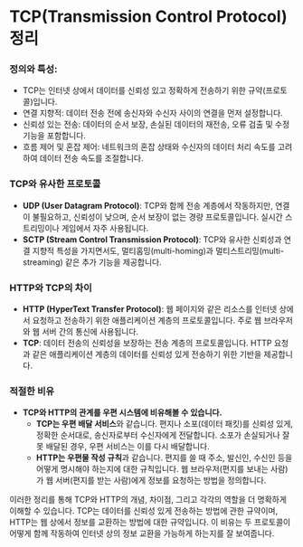 # TCP(Transmission Control Protocol) 정리

### **정의와 특성:**

- TCP는 인터넷 상에서 데이터를 신뢰성 있고 정확하게 전송하기 위한 규약(프로토콜)입니다.
- 연결 지향적: 데이터 전송 전에 송신자와 수신자 사이의 연결을 먼저 설정합니다.
- 신뢰성 있는 전송: 데이터의 순서 보장, 손실된 데이터의 재전송, 오류 검출 및 수정 기능을 포함합니다.
- 흐름 제어 및 혼잡 제어: 네트워크의 혼잡 상태와 수신자의 데이터 처리 속도를 고려하여 데이터 전송 속도를 조절합니다.

### TCP와 유사한 프로토콜

- **UDP (User Datagram Protocol)**: TCP와 함께 전송 계층에서 작동하지만, 연결이 불필요하고, 신뢰성이 낮으며, 순서 보장이 없는 경량 프로토콜입니다. 실시간 스트리밍이나 게임에서 자주 사용됩니다.
- **SCTP (Stream Control Transmission Protocol)**: TCP와 유사한 신뢰성과 연결 지향적 특성을 가지면서도, 멀티홈밍(multi-homing)과 멀티스트리밍(multi-streaming) 같은 추가 기능을 제공합니다.

### HTTP와 TCP의 차이

- **HTTP (HyperText Transfer Protocol)**: 웹 페이지와 같은 리소스를 인터넷 상에서 요청하고 전송하기 위한 애플리케이션 계층의 프로토콜입니다. 주로 웹 브라우저와 웹 서버 간의 통신에 사용됩니다.
- **TCP**: 데이터 전송의 신뢰성을 보장하는 전송 계층의 프로토콜입니다. HTTP 요청과 같은 애플리케이션 계층의 데이터를 신뢰성 있게 전송하기 위한 기반을 제공합니다.

### 적절한 비유

- **TCP와 HTTP의 관계를 우편 시스템에 비유해볼 수 있습니다.**
  - **TCP는 우편 배달 서비스**와 같습니다. 편지나 소포(데이터 패킷)를 신뢰성 있게, 정확한 순서대로, 송신자로부터 수신자에게 전달합니다. 소포가 손실되거나 잘못 배달된 경우, 우편 서비스는 이를 다시 배달합니다.
  - **HTTP는 우편물 작성 규칙**과 같습니다. 편지를 쓸 때 주소, 발신인, 수신인 등을 어떻게 명시해야 하는지에 대한 규칙입니다. 웹 브라우저(편지를 보내는 사람)가 웹 서버(편지를 받는 사람)에게 정보를 요청하는 방법을 정의합니다.

이러한 정리를 통해 TCP와 HTTP의 개념, 차이점, 그리고 각각의 역할을 더 명확하게 이해할 수 있습니다. TCP는 데이터를 신뢰성 있게 전송하는 방법에 관한 규약이며, HTTP는 웹 상에서 정보를 교환하는 방법에 대한 규약입니다. 이 비유는 두 프로토콜이 어떻게 함께 작동하여 인터넷 상의 정보 교환을 가능하게 하는지를 잘 보여줍니다.